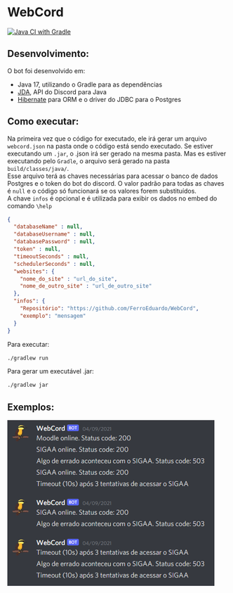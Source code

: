 <p align="center">
    <h1>WebCord</h1>
    <a href="https://github.com/FerroEduardo/WebCord/actions/workflows/gradle.yml">
        <img src="https://github.com/FerroEduardo/WebCord/actions/workflows/gradle.yml/badge.svg?branch=main" alt="Java CI with Gradle">
    </a>
</p>

## Desenvolvimento:
O bot foi desenvolvido em:
- Java 17, utilizando o Gradle para as dependências
- [JDA](https://github.com/DV8FromTheWorld/JDA), API do Discord para Java
- [Hibernate](https://hibernate.org/orm/) para ORM e o driver do JDBC para o Postgres

## Como executar:
Na primeira vez que o código for executado, ele irá gerar um arquivo `webcord.json` na pasta onde o código está sendo executado.
Se estiver executando um `.jar`, o .json irá ser gerado na mesma pasta.
Mas es estiver executando pelo `Gradle`, o arquivo será gerado na pasta `build/classes/java/`.  
Esse arquivo terá as chaves necessárias para acessar o banco de dados Postgres e o token do bot do discord.
O valor padrão para todas as chaves é `null` e o código só funcionará se os valores forem substituídos.  
A chave `infos` é opcional e é utilizada para exibir os dados no embed do comando `\help`
```json
{
  "databaseName" : null,
  "databaseUsername" : null,
  "databasePassword" : null,
  "token" : null,
  "timeoutSeconds" : null,
  "schedulerSeconds" : null,
  "websites": {
    "nome_do_site" : "url_do_site",
    "nome_de_outro_site" : "url_de_outro_site"
  },
  "infos": {
    "Repositório": "https://github.com/FerroEduardo/WebCord",
    "exemplo": "mensagem"
  }
}
```

Para executar:
```bash
./gradlew run
```

Para gerar um executável .jar:
```bash
./gradlew jar
```

## Exemplos:

![exemplo de uso](/imgs/webcord_example.png)